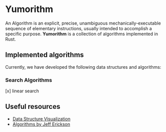 # Yumorithm

An Algorithm is an explicit, precise, unambiguous mechanically-executable
sequence of elementary instructions, usually intended to accomplish
a specific purpose.
**Yumorithm** is a collection of algorithms implemented in Rust.

## Implemented algorithms

Currently, we have developed the following data structures and algorithms:

### Search Algorithms

[x] linear search

## Useful resources

- [Data Structure Visualization](<https://www.cs.usfca.edu/~galles/visualization/Algorithms.html>)
- [Algorithms by Jeff Erickson](<http://jeffe.cs.illinois.edu/teaching/algorithms/>)
